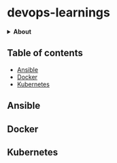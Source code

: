 # devops-learnings

<b><details><summary>About</summary></b>
This repo is to track the knowledge, and tech stack related to DevOps, including tools, programming languages, systems, network, etc. 

</details>

## Table of contents

* [Ansible](#Ansible)
* [Docker](#Docker)
* [Kubernetes](#Kubernetes)


<a id="Ansible"></a>
## Ansible


<a id="Docker"></a>
## Docker

<a id="Kubernetes"></a>
## Kubernetes
